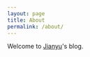 ```yaml
---
layout: page
title: About
permalink: /about/
---
```


Welcome to [Jianyu](http://jianyuhuang.com)'s blog.
